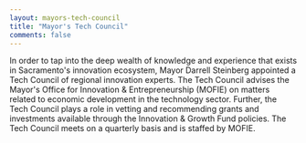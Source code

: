 ```yaml
---
layout: mayors-tech-council
title: "Mayor's Tech Council"
comments: false
---
```


<p class="lead">In order to tap into the deep wealth of knowledge and experience that exists in Sacramento's innovation ecosystem, Mayor Darrell Steinberg appointed a Tech Council of regional innovation experts. The Tech Council advises the Mayor's Office for Innovation & Entrepreneurship (MOFIE) on matters related to economic development in the technology sector. Further, the Tech Council plays a role in vetting and recommending grants and investments available through the Innovation & Growth Fund policies. The Tech Council meets on a quarterly basis and is staffed by MOFIE.</p>
